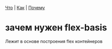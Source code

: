 [Что](what.md) | [Как](how.md) | [Почему](why.md)

# зачем нужен flex-basis

Лежит в основе построения flex контейнеров
